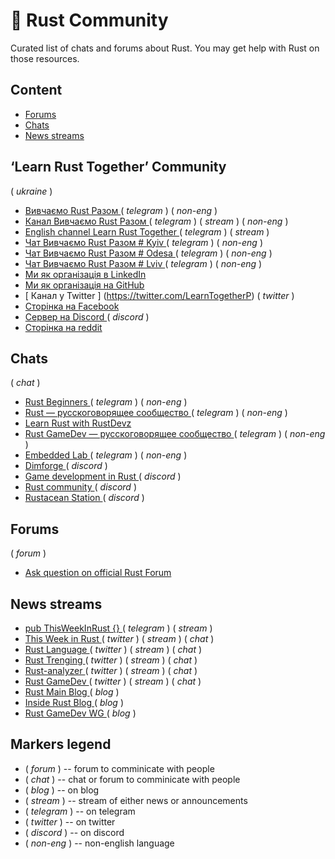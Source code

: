 # :speech_balloon: Rust Community

Curated list of chats and forums about Rust. You may get help with Rust on those resources.

## Content

- [ Forums ](#forums)
- [ Chats ](#chats)
- [ News streams ](#news-streams)

## ‘Learn Rust Together’ Community
 ( _ukraine_ )

- [ Вивчаємо Rust Разом ](https://t.me/rustlang_ua) ( _telegram_ ) ( _non-eng_ )
- [ Канал Вивчаємо Rust Разом ](https://t.me/learn_rust_ukr)  ( _telegram_ ) ( _stream_ )  ( _non-eng_ ) 
- [ English channel Learn Rust Together ](https://t.me/learn_rust)  ( _telegram_ ) ( _stream_ ) 
- [ Чат Вивчаємо Rust Разом # Kyiv ](https://t.me/learn_rust_together_kyiv)  ( _telegram_ ) ( _non-eng_ )   
- [ Чат Вивчаємо Rust Разом # Odesa ](https://t.me/learn_rust_together_odesa)  ( _telegram_ ) ( _non-eng_ ) 
- [ Чат Вивчаємо Rust Разом # Lviv ](https://t.me/learn_rust_together_lviv)  ( _telegram_ ) ( _non-eng_ ) 
- [ Ми як організація в LinkedIn ](https://www.linkedin.com/company/learn-together-pro)
- [ Ми як організація на GitHub ](https://github.com/Learn-Together-Pro)
- [ Канал у Twitter ] (https://twitter.com/LearnTogetherP) ( _twitter_ )
- [ Сторінка на Facebook ](https://www.facebook.com/learntogetherpro) 
- [ Сервер на Discord ](https://discord.com/invite/JVCZfTVf5A)  ( _discord_ )
- [ Сторінка на reddit ](https://www.reddit.com/r/rustlang_ua/comments/vbxc7s/ukrainian_branch_of_rust_community/) 


## Chats

( _chat_ )

- [ Rust Beginners ](https://t.me/rust_beginners_ru) ( _telegram_ ) ( _non-eng_ )
- [ Rust — русскоговорящее сообщество ](https://t.me/rustlang_ru) ( _telegram_ ) ( _non-eng_ )
- [ Learn Rust with RustDevz ](https://t.me/rustdevs)
- [ Rust GameDev — русскоговорящее сообщество ](https://t.me/rust_gamedev_ru) ( _telegram_ ) ( _non-eng_ )
- [ Embedded Lab ](https://t.me/embedded_lab) ( _telegram_ ) ( _non-eng_ )
- [ Dimforge ](https://discord.gg/AQ434ubNSa) ( _discord_ )
- [ Game development in Rust ](https://discord.gg/yNtPTb2) ( _discord_ )
- [ Rust community ](https://discord.gg/rust-lang-community) ( _discord_ )
- [ Rustacean Station ](https://discord.gg/aGfw68vhtB) ( _discord_ )

<!-- - [ It KPI Rust ](https://t.me/itkpi_rust) ( _telegram_ ) ( _non-eng_ ) -->
<!-- - [ Learn Rust Together ](https://t.me/learn_rust_together) ( _telegram_ ) -->
<!-- - [ Learn Rust Together ](https://discord.gg/JVCZfTVf5A) ( _discord_ ) -->


## Forums

( _forum_ )

- [ Ask question on official Rust Forum ](https://users.rust-lang.org)



## News streams

- [ pub ThisWeekInRust {} ](https://t.me/this_week_in_rust)  ( _telegram_ ) ( _stream_ )
- [ This Week in Rust ](https://twitter.com/ThisWeekInRust) ( _twitter_ ) ( _stream_ ) ( _chat_ )
- [ Rust Language ](https://twitter.com/rustlang) ( _twitter_ ) ( _stream_ ) ( _chat_ )
- [ Rust Trenging ](https://twitter.com/RustTrending) ( _twitter_ ) ( _stream_ ) ( _chat_ )
- [Rust-analyzer ](https://twitter.com/rust_analyzer) ( _twitter_ ) ( _stream_ ) ( _chat_ )
- [ Rust GameDev ](https://twitter.com/rust_gamedev) ( _twitter_ ) ( _stream_ ) ( _chat_ )
- [ Rust Main Blog ](https://blog.rust-lang.org/) ( _blog_ )
- [ Inside Rust Blog ](https://blog.rust-lang.org/inside-rust/index.html) ( _blog_ )
- [ Rust GameDev WG ](https://gamedev.rs/) ( _blog_ )


 


## Markers legend

- ( _forum_ ) -- forum to comminicate with people
- ( _chat_ ) -- chat or forum to comminicate with people
- ( _blog_ ) -- on blog
- ( _stream_ ) -- stream of either news or announcements
- ( _telegram_ ) -- on telegram
- ( _twitter_ ) -- on twitter
- ( _discord_ ) -- on discord
- ( _non-eng_ ) -- non-english language

